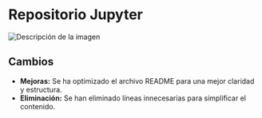 # Repositorio Jupyter

![Descripción de la imagen](https://github.com/user-attachments/assets/1c7f0921-cec1-4ad9-9409-c65df8a31b4f)

## Cambios

- **Mejoras:** Se ha optimizado el archivo README para una mejor claridad y estructura.
- **Eliminación:** Se han eliminado líneas innecesarias para simplificar el contenido.
